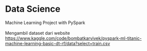 # Data Science
Machine Learning Project with PySpark
<br><br>
Mengambil dataset dari website https://www.kaggle.com/code/bombatkarvivek/pyspark-ml-titanic-machine-learning-basic-dt-rf/data?select=train.csv
